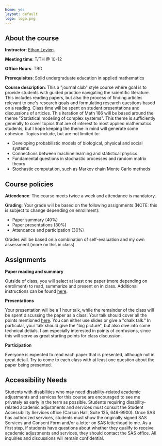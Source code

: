 ```yaml
---
home: yes
layout: default
logo: logo.png
---
```


## About the course


**Instructor**: <a href = "https://elevien.github.io/"> Ethan Levien</a>.

**Meeting time**: T/TH @ 10-12

**Office Hours**: TBD

**Prerequisites**: Solid undergraduate education in applied mathematics


**Course description**:  This a "journal club" style course where goal is to provide students with guided practice navigating the scientific literature. This includes reading papers, but also the process of finding articles relevant to one's research goals and formulating research questions based on a reading.
Class time will be spent on student presentations and discussions of articles.
This iteration of Math 166 will be based around the theme "Statistical modeling of complex systems". This theme is sufficiently generally to cover topics that are of interest to most applied mathematics students, but I hope keeping the theme in mind will generate some cohesion. Topics include, but are not limited to:
<ul>
  <li> Developing probabilistic models of biological, physical and social systems </li>
  <li> Connections between machine learning and statistical physics</li>
  <li> Fundamental questions in stochastic processes and random matrix theory </li>
  <li> Stochastic computation, such as Markov chain Monte Carlo methods </li>
</ul>


## Course policies

**Attendence**: The course meets twice a week and attendance is mandatory.

**Grading**:
 Your grade will be based on the following assignments (NOTE: this is subject to change depending on enrollment):
  <ul>
    <li> Paper summary (40%) </li>
    <li> Paper presentations (30%)   </li>
    <li> Attendance and participation (30%)   </li>
  </ul>
  Grades will be based on a combination of self-evaluation and my own assessment (more on this in class).


## Assignments

**Paper reading and summary**

Outside of class, you will select at least one paper (more depending on enrollment) to read, summarize and present on in class.  Additional instructions can be found <a href = "https://elevien.github.io/math166/math166_docs/papers.pdf"> here</a>.

**Presentations**

Your presentation will be a 1 hour talk, while the remainder of the class will be spent discussing the paper as a class. Your talk should cover all the points mentioned <a href = "https://elevien.github.io/math166/math166_docs/papers.pdf">here</a>. You can either use slides or give a "chalk talk." In particular, your talk should give the "big picture", but also dive into some technical detials. I am especially interested in points of confusions, since this will serve as great starting points for class discussion.

**Participation**

Everyone is expected to read each paper that is presented, although not in great detail. Try to come to each class with at least one question about the paper being presented.




## Accessibility Needs
<p> Students with disabilities who may need disability-related academic adjustments and services for this course are encouraged to see me privately as early in the term as possible. Students requiring disability- related academic adjustments and services must consult the Student Accessibility Services office (Carson Hall, Suite 125, 646-9900). Once SAS has authorized services, students must show the originally signed SAS Services and Consent Form and/or a letter on SAS letterhead to me. As a first step, if students have questions about whether they qualify to receive academic adjustments and services, they should contact the SAS office. All inquiries and discussions will remain confidential.  </p>
